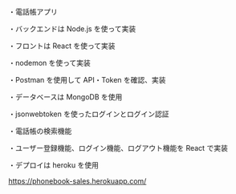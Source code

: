 ・電話帳アプリ

・バックエンドは Node.js を使って実装

・フロントは React を使って実装

・nodemon を使って実装

・Postman を使用して API・Token を確認、実装

・データベースは MongoDB を使用

・jsonwebtoken を使ったログインとログイン認証

・電話帳の検索機能

・ユーザー登録機能、ログイン機能、ログアウト機能を React で実装

・デプロイは heroku を使用

https://phonebook-sales.herokuapp.com/
